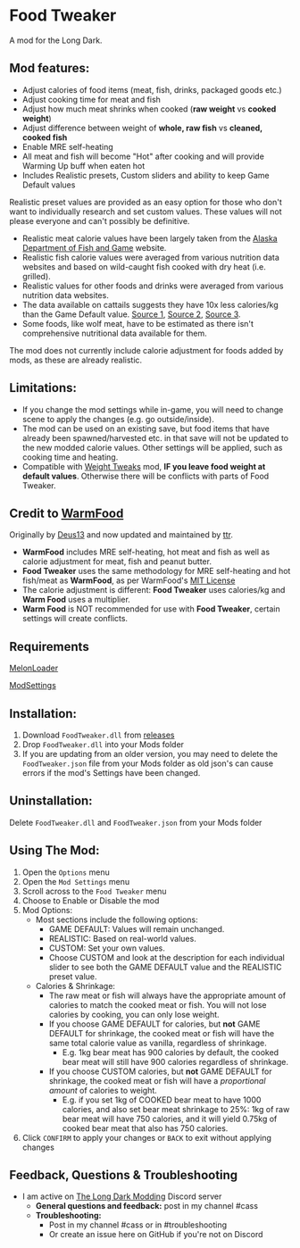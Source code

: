 # Food Tweaker
A mod for the Long Dark.

## Mod features:
  * Adjust calories of food items (meat, fish, drinks, packaged goods etc.)
  * Adjust cooking time for meat and fish
  * Adjust how much meat shrinks when cooked (**raw weight** vs **cooked weight**)
  * Adjust difference between weight of **whole, raw fish** vs **cleaned, cooked fish**
  * Enable MRE self-heating
  * All meat and fish will become "Hot" after cooking and will provide Warming Up buff when eaten hot
  * Includes Realistic presets, Custom sliders and ability to keep Game Default values

Realistic preset values are provided as an easy option for those who don't want to individually research and set custom values. 
These values will not please everyone and can't possibly be definitive. 
  * Realistic meat calorie values have been largely taken from the [Alaska Department of Fish and Game](https://www.adfg.alaska.gov/index.cfm?adfg=hunting.eating) website.
  * Realistic fish calorie values were averaged from various nutrition data websites and based on wild-caught fish cooked with dry heat (i.e. grilled).
  * Realistic values for other foods and drinks were averaged from various nutrition data websites.
  * The data available on cattails suggests they have 10x less calories/kg than the Game Default value. [Source 1](https://nutritiondata.self.com/facts/ethnic-foods/10462/2), [Source 2](https://www.healthbenefitstimes.com/cattail/), [Source 3](https://www.lybrate.com/topic/benefits-of-cattail-and-its-side-effects).
  * Some foods, like wolf meat, have to be estimated as there isn't comprehensive nutritional data available for them.

The mod does not currently include calorie adjustment for foods added by mods, as these are already realistic. 

  
  ## Limitations:
  * If you change the mod settings while in-game, you will need to change scene to apply the changes (e.g. go outside/inside).
  * The mod can be used on an existing save, but food items that have already been spawned/harvested etc. in that save will not be updated to the new modded calorie values. Other settings will be applied, such as cooking time and heating.
  * Compatible with [Weight Tweaks](https://github.com/Xpazeman/tld-weight-tweaks) mod, **IF you leave food weight at default values**. Otherwise there will be conflicts with parts of Food Tweaker.


## Credit to [WarmFood](https://github.com/ttr/tld-WarmFood)
Originally by [Deus13](https://github.com/Deus13/WarmFood) and now updated and maintained by [ttr](https://github.com/ttr/tld-WarmFood).
  * **WarmFood** includes MRE self-heating, hot meat and fish as well as calorie adjustment for meat, fish and peanut butter. 
  * **Food Tweaker** uses the same methodology for MRE self-heating and hot fish/meat as **WarmFood**, as per WarmFood's [MIT License](https://github.com/ttr/tld-WarmFood/blob/master/LICENSE)
  * The calorie adjustment is different: **Food Tweaker** uses calories/kg and **Warm Food** uses a multiplier.
  * **Warm Food** is NOT recommended for use with **Food Tweaker**, certain settings will create conflicts.


## Requirements
[MelonLoader](https://github.com/HerpDerpinstine/MelonLoader/releases/latest/download/MelonLoader.Installer.exe)

[ModSettings](https://github.com/zeobviouslyfakeacc/ModSettings/releases)

## Installation:
1. Download ```FoodTweaker.dll``` from [releases](https://github.com/GruffCassquatch/FoodTweaker/releases)
2. Drop ```FoodTweaker.dll``` into your Mods folder
3. If you are updating from an older version, you may need to delete the ```FoodTweaker.json``` file from your Mods folder as old json's can cause errors if the mod's Settings have been changed.

## Uninstallation:
Delete ```FoodTweaker.dll``` and ```FoodTweaker.json``` from your Mods folder

## Using The Mod:
1. Open the ```Options``` menu
2. Open the ```Mod Settings``` menu
3. Scroll across to the ```Food Tweaker``` menu
4. Choose to Enable or Disable the mod
5. Mod Options:
	* Most sections include the following options: 
		* GAME DEFAULT: Values will remain unchanged.
		* REALISTIC: Based on real-world values.
		* CUSTOM: Set your own values. 
		* Choose CUSTOM and look at the description for each individual slider to see both the GAME DEFAULT value and the REALISTIC preset value.
	* Calories & Shrinkage:
		* The raw meat or fish will always have the appropriate amount of calories to match the cooked meat or fish. You will not lose calories by cooking, you can only lose weight. 
		* If you choose GAME DEFAULT for calories, but **not** GAME DEFAULT for shrinkage, the cooked meat or fish will have the same total calorie value as vanilla, regardless of shrinkage.
			* E.g. 1kg bear meat has 900 calories by default, the cooked bear meat will still have 900 calories regardless of shrinkage.
		* If you choose CUSTOM calories, but **not** GAME DEFAULT for shrinkage, the cooked meat or fish will have a *proportional amount* of calories to weight.
			* E.g. if you set 1kg of COOKED bear meat to have 1000 calories, and also set bear meat shrinkage to 25%: 1kg of raw bear meat will have 750 calories, and it will yield 0.75kg of cooked bear meat that also has 750 calories.   
5. Click ```CONFIRM``` to apply your changes or ```BACK``` to exit without applying changes


## Feedback, Questions & Troubleshooting
* I am active on [The Long Dark Modding](https://discord.gg/QvFE7VV4WZ) Discord server
	* **General questions and feedback:** post in my channel #cass
	* **Troubleshooting:** 
		* Post in my channel #cass or in #troubleshooting 
		* Or create an issue here on GitHub if you're not on Discord

